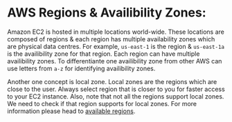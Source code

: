 # AWS Regions & Availibility Zones: 
Amazon EC2 is hosted in multiple locations world-wide. These locations are composed of regions & each region has multiple availability zones which are physical data centres. For example, `us-east-1` is the region & `us-east-1a` is the availibility zone for that region. Each region can have multiple availibility zones. To differentiante one availibility zone from other AWS can use letters from `a-z` for identifying availibility zones. 

Another one concept is local zone. Local zones are the regions which are close to the user. Always select region that is closer to you for faster access to your EC2 instance. Also, note that not all the regions support local zones. We need to check if that region supports for local zones. For more information please head to [available regions](https://docs.aws.amazon.com/AWSEC2/latest/UserGuide/using-regions-availability-zones.html#concepts-available-regions).
